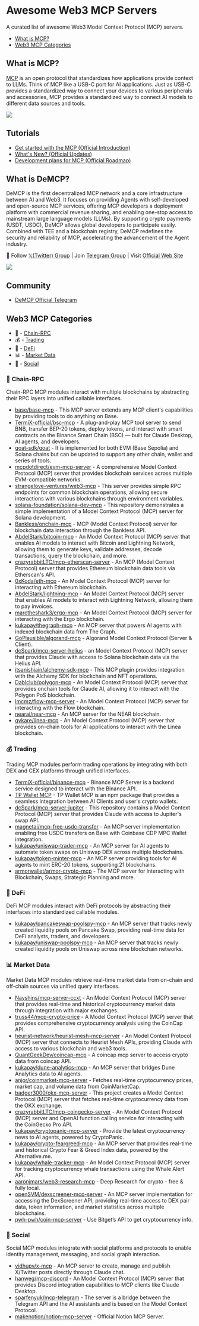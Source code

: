 # Awesome Web3 MCP Servers

A curated list of awesome Web3 Model Context Protocol (MCP) servers.

* [What is MCP?](#what-is-mcp)
* [Web3 MCP Categories](#web3-mcp-categories)


## What is MCP?

[MCP](https://modelcontextprotocol.io/) is an open protocol that standardizes how applications provide context to LLMs. Think of MCP like a USB-C port for AI applications. Just as USB-C provides a standardized way to connect your devices to various peripherals and accessories, MCP provides a standardized way to connect AI models to different data sources and tools.

![](https://github.com/demcp/awesome-web3-mcp-servers/blob/main/IMG/image1.jpg)


## Tutorials

* [Get started with the MCP (Official Introduction)](https://modelcontextprotocol.io/introduction)
* [What's New?  (Official Updates)](https://modelcontextprotocol.io/development/updates)
* [Development plans for MCP (Official Roadmap)](https://modelcontextprotocol.io/development/roadmap)


## What is DeMCP?

DeMCP is the first decentralized MCP network and a core infrastructure between AI and Web3. It focuses on providing Agents with self-developed and open-source MCP services, offering MCP developers a deployment platform with commercial revenue sharing, and enabling one-stop access to mainstream large language models (LLMs). By supporting crypto payments (USDT, USDC), DeMCP allows global developers to participate easily. Combined with TEE and a blockchain registry, DeMCP redefines the security and reliability of MCP, accelerating the advancement of the Agent industry.

👏 Follow [𝕏(Twitter) Group](https://x.com/DeMCP_AI) | Join [Telegram Group](https://t.me/DeMCPOfficial) | Visit [Official Web Site](https://www.demcp.ai)

![](https://github.com/demcp/awesome-web3-mcp-servers/blob/main/IMG/image2.jpg)


## Community

* [DeMCP Official Telegram](https://t.me/DeMCPOfficial)


## Web3 MCP Categories

* 🔗 - [Chain-RPC](#chain-rpc)
* 💰 - [Trading](#trading)
* 🔄 - [DeFi](#defi)
* 📊 - [Market Data](#market-data)
* 💬 - [Social](#social)


### 🔗 <a name="chain-rpc"></a>Chain-RPC

Chain-RPC MCP modules interact with multiple blockchains by abstracting their RPC layers into unified callable interfaces.

- [base/base-mcp](https://github.com/base/base-mcp) - This MCP server extends any MCP client's capabilities by providing tools to do anything on Base.
- [TermiX-official/bsc-mcp](https://github.com/TermiX-official/bsc-mcp) - A plug-and-play MCP tool server to send BNB, transfer BEP-20 tokens, deploy tokens, and interact with smart contracts on the Binance Smart Chain (BSC) — built for Claude Desktop, AI agents, and developers.
- [goat-sdk/goat](https://github.com/goat-sdk/goat/tree/main/typescript/examples/by-framework/model-context-protocol) - It is implemented for both EVM (Base Sepolia) and Solana chains but can be updated to support any other chain, wallet and series of tools.
- [mcpdotdirect/evm-mcp-server](https://github.com/mcpdotdirect/evm-mcp-server) - A comprehensive Model Context Protocol (MCP) server that provides blockchain services across multiple EVM-compatible networks.
- [strangelove-ventures/web3-mcp](https://github.com/strangelove-ventures/web3-mcp) - This server provides simple RPC endpoints for common blockchain operations, allowing secure interactions with various blockchains through environment variables.
- [solana-foundation/solana-dev-mcp](https://github.com/solana-foundation/solana-dev-mcp) - This repository demonstrates a simple implementation of a Model Context Protocol (MCP) server for Solana development.
- [Bankless/onchain-mcp](https://github.com/Bankless/onchain-mcp) - MCP (Model Context Protocol) server for blockchain data interaction through the Bankless API.
- [AbdelStark/bitcoin-mcp](https://github.com/AbdelStark/bitcoin-mcp) - An Model Context Protocol (MCP) server that enables AI models to interact with Bitcoin and Lightning Network, allowing them to generate keys, validate addresses, decode transactions, query the blockchain, and more.
- [crazyrabbitLTC/mcp-etherscan-server](https://github.com/crazyrabbitLTC/mcp-etherscan-server) - An MCP (Model Context Protocol) server that provides Ethereum blockchain data tools via Etherscan's API.
- [0xKoda/eth-mcp](https://github.com/0xKoda/eth-mcp) - An Model Context Protocol (MCP) server for interacting with Ethereum blockchain.
- [AbdelStark/lightning-mcp](https://github.com/AbdelStark/lightning-mcp) - An Model Context Protocol (MCP) server that enables AI models to interact with Lightning Network, allowing them to pay invoices.
- [marctheshark3/ergo-mcp](https://github.com/marctheshark3/ergo-mcp) - An Model Context Protocol (MCP) server for interacting with the Ergo blockchain.
- [kukapay/thegraph-mcp](https://github.com/kukapay/thegraph-mcp) - An MCP server that powers AI agents with indexed blockchain data from The Graph.
- [GoPlausible/algorand-mcp](https://github.com/GoPlausible/algorand-mcp) - Algorand Model Context Protocol (Server & Client).
- [dcSpark/mcp-server-helius](https://github.com/dcSpark/mcp-server-helius) - an Model Context Protocol (MCP) server that provides Claude with access to Solana blockchain data via the Helius API.
- [itsanishjain/alchemy-sdk-mcp](https://github.com/itsanishjain/alchemy-sdk-mcp) - This MCP plugin provides integration with the Alchemy SDK for blockchain and NFT operations.
- [Dablclub/polygon-mcp](https://github.com/Dablclub/polygon-mcp) - An Model Context Protocol (MCP) server that provides onchain tools for Claude AI, allowing it to interact with the Polygon PoS blockchain.
- [lmcmz/flow-mcp-server](https://github.com/lmcmz/flow-mcp-server) - An Model Context Protocol (MCP) server for interacting with the Flow blockchain.
- [nearai/near-mcp](https://github.com/nearai/near-mcp) - An MCP server for the NEAR blockchain.
- [qvkare/linea-mcp](https://github.com/qvkare/linea-mcp) - An Model Context Protocol (MCP) server that provides on-chain tools for AI applications to interact with the Linea blockchain.


### 💰 <a name="trading"></a>Trading

Trading MCP modules perform trading operations by integrating with both DEX and CEX platforms through unified interfaces.

- [TermiX-official/binance-mcp](https://github.com/TermiX-official/binance-mcp) - Binance MCP Server is a backend service designed to interact with the Binance API.
- [TP Wallet MCP](https://www.npmjs.com/package/wallet-mcp?activeTab=readme) - TP Wallet MCP is an npm package that provides a seamless integration between AI Clients and user's crypto wallets.
- [dcSpark/mcp-server-jupiter](https://github.com/dcSpark/mcp-server-jupiter) - This repository contains a Model Context Protocol (MCP) server that provides Claude with access to Jupiter's swap API.
- [magnetai/mcp-free-usdc-transfer](https://github.com/magnetai/mcp-free-usdc-transfer) - An MCP server implementation enabling free USDC transfers on Base with Coinbase CDP MPC Wallet integration.
- [kukapay/uniswap-trader-mcp](https://github.com/kukapay/uniswap-trader-mcp) - An MCP server for AI agents to automate token swaps on Uniswap DEX across multiple blockchains.
- [kukapay/token-minter-mcp](https://github.com/kukapay/token-minter-mcp) - An MCP server providing tools for AI agents to mint ERC-20 tokens, supporting 21 blockchains.
- [armorwallet/armor-crypto-mcp](https://github.com/armorwallet/armor-crypto-mcp) - The MCP server for interacting with Blockchain, Swaps, Strategic Planning and more.


### 🔄 <a name="defi"></a>DeFi

DeFi MCP modules interact with DeFi protocols by abstracting their interfaces into standardized callable modules.

- [kukapay/pancakeswap-poolspy-mcp](https://github.com/kukapay/pancakeswap-poolspy-mcp) - An MCP server that tracks newly created liquidity pools on Pancake Swap, providing real-time data for DeFi analysts, traders, and developers.
- [kukapay/uniswap-poolspy-mcp](https://github.com/kukapay/uniswap-poolspy-mcp) - An MCP server that tracks newly created liquidity pools on Uniswap across nine blockchain networks.


### 📊 <a name="market-data"></a>Market Data

Market Data MCP modules retrieve real-time market data from on-chain and off-chain sources via unified query interfaces.

- [Nayshins/mcp-server-ccxt](https://github.com/Nayshins/mcp-server-ccxt) - An Model Context Protocol (MCP) server that provides real-time and historical cryptocurrency market data through integration with major exchanges.
- [truss44/mcp-crypto-price](https://github.com/truss44/mcp-crypto-price) - A Model Context Protocol (MCP) server that provides comprehensive cryptocurrency analysis using the CoinCap API.
- [heurist-network/heurist-mesh-mcp-server](https://github.com/heurist-network/heurist-mesh-mcp-server) - An Model Context Protocol (MCP) server that connects to Heurist Mesh APIs, providing Claude with access to various blockchain and web3 tools.
- [QuantGeekDev/coincap-mcp](https://github.com/QuantGeekDev/coincap-mcp) - A coincap mcp server to access crypto data from coincap API.
- [kukapay/dune-analytics-mcp](https://github.com/kukapay/dune-analytics-mcp) - An MCP server that bridges Dune Analytics data to AI agents.
- [anjor/coinmarket-mcp-server](https://github.com/anjor/coinmarket-mcp-server) - Fetches real-time cryptocurrency prices, market cap, and volume data from CoinMarketCap.
- [badger3000/okx-mcp-server](https://github.com/badger3000/okx-mcp-server) - This project creates a Model Context Protocol (MCP) server that fetches real-time cryptocurrency data from the OKX exchange.
- [crazyrabbitLTC/mcp-coingecko-server](https://github.com/crazyrabbitLTC/mcp-coingecko-server) - An Model Context Protocol (MCP) server and OpenAI function calling service for interacting with the CoinGecko Pro API.
- [kukapay/cryptopanic-mcp-server](https://github.com/kukapay/cryptopanic-mcp-server) - Provide the latest cryptocurrency news to AI agents, powered by CryptoPanic.
- [kukapay/crypto-feargreed-mcp](https://github.com/kukapay/crypto-feargreed-mcp) - An MCP server that provides real-time and historical Crypto Fear & Greed Index data, powered by the Alternative.me.
- [kukapay/whale-tracker-mcp](https://github.com/kukapay/whale-tracker-mcp) - An Model Context Protocol (MCP) server for tracking cryptocurrency whale transactions using the Whale Alert API.
- [aaronjmars/web3-research-mcp](https://github.com/aaronjmars/web3-research-mcp/) - Deep Research for crypto - free & fully local.
- [openSVM/dexscreener-mcp-server](https://github.com/openSVM/dexscreener-mcp-server) - An MCP server implementation for accessing the DexScreener API, providing real-time access to DEX pair data, token information, and market statistics across multiple blockchains.
- [pwh-pwh/coin-mcp-server](https://github.com/pwh-pwh/coin-mcp-server) - Use Bitget’s API to get cryptocurrency info.


### 💬 <a name="social"></a>Social

Social MCP modules integrate with social platforms and protocols to enable identity management, messaging, and social graph interaction.

- [vidhupv/x-mcp](https://github.com/vidhupv/x-mcp) - An MCP server to create, manage and publish X/Twitter posts directly through Claude chat.
- [hanweg/mcp-discord](https://github.com/hanweg/mcp-discord) - An Model Context Protocol (MCP) server that provides Discord integration capabilities to MCP clients like Claude Desktop.
- [sparfenyuk/mcp-telegram](https://github.com/sparfenyuk/mcp-telegram) - The server is a bridge between the Telegram API and the AI assistants and is based on the Model Context Protocol.
- [makenotion/notion-mcp-server](https://github.com/makenotion/notion-mcp-server) - Official Notion MCP Server.
